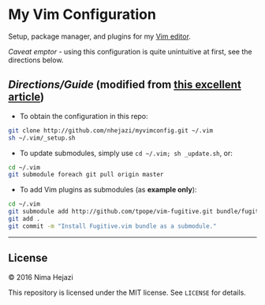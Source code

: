 # My Vim Configuration

Setup, package manager, and plugins for my [Vim 
editor](http://www.vim.org/index.php).

_Caveat emptor_ - using this configuration is quite unintuitive at first, see 
the directions below.

## _**Directions/Guide**_ (modified from [this excellent article](http://vimcasts.org/episodes/synchronizing-plugins-with-git-submodules-and-pathogen/))

+ To obtain the configuration in this repo:
```bash
git clone http://github.com/nhejazi/myvimconfig.git ~/.vim
sh ~/.vim/_setup.sh
```

+ To update submodules, simply use `cd ~/.vim; sh _update.sh`, or:
```bash
cd ~/.vim
git submodule foreach git pull origin master
```

+ To add Vim plugins as submodules (as **example only**):
```bash
cd ~/.vim
git submodule add http://github.com/tpope/vim-fugitive.git bundle/fugitive
git add .
git commit -m "Install Fugitive.vim bundle as a submodule."
```

---

## License

&copy; 2016 Nima Hejazi

This repository is licensed under the MIT license. See `LICENSE` for details.
